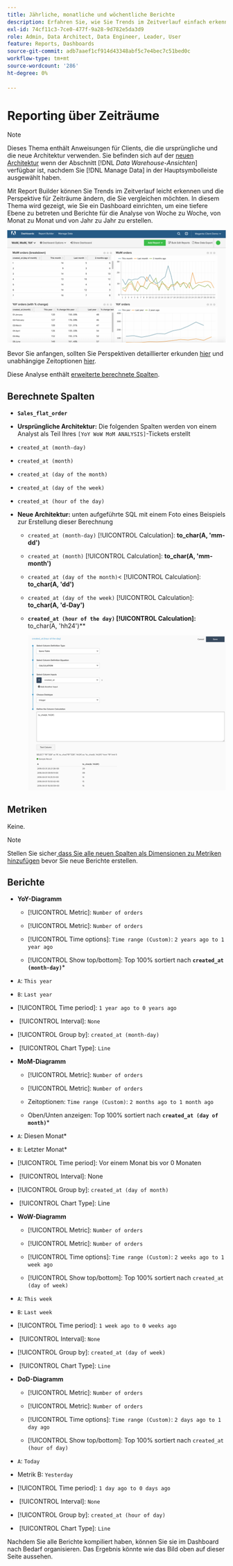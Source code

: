 ```yaml
---
title: Jährliche, monatliche und wöchentliche Berichte
description: Erfahren Sie, wie Sie Trends im Zeitverlauf einfach erkennen und die Perspektive für Zeiträume ändern können, die Sie vergleichen möchten.
exl-id: 74cf11c3-7ce0-477f-9a28-9d782e5da3d9
role: Admin, Data Architect, Data Engineer, Leader, User
feature: Reports, Dashboards
source-git-commit: adb7aaef1cf914d43348abf5c7e4bec7c51bed0c
workflow-type: tm+mt
source-wordcount: '286'
ht-degree: 0%

---
```


# Reporting über Zeiträume

>[!NOTE]
>
>Dieses Thema enthält Anweisungen für Clients, die die ursprüngliche und die neue Architektur verwenden. Sie befinden sich auf der [neuen Architektur](../../administrator/account-management/new-architecture.md) wenn der Abschnitt [!DNL _Data Warehouse-Ansichten_] verfügbar ist, nachdem Sie [!DNL Manage Data] in der Hauptsymbolleiste ausgewählt haben.

Mit Report Builder können Sie Trends im Zeitverlauf leicht erkennen und die Perspektive für Zeiträume ändern, die Sie vergleichen möchten. In diesem Thema wird gezeigt, wie Sie ein Dashboard einrichten, um eine tiefere Ebene zu betreten und Berichte für die Analyse von Woche zu Woche, von Monat zu Monat und von Jahr zu Jahr zu erstellen.

![](../../assets/Wow__mom__yoy.png)

Bevor Sie anfangen, sollten Sie Perspektiven detaillierter erkunden [hier](../../tutorials/using-visual-report-builder.md) und unabhängige Zeitoptionen [hier](../../tutorials/time-options-visual-rpt-bldr.md).

Diese Analyse enthält [erweiterte berechnete Spalten](../data-warehouse-mgr/adv-calc-columns.md).

## Berechnete Spalten

* **`Sales_flat_order`**
* **Ursprüngliche Architektur:** Die folgenden Spalten werden von einem Analyst als Teil Ihres `[YoY WoW MoM ANALYSIS]`-Tickets erstellt
* `created_at (month-day)`
* `created_at (month)`
* `created_at (day of the month)`
* `created_at (day of the week)`
* `created_at (hour of the day)`

* **Neue Architektur:** unten aufgeführte SQL mit einem Foto eines Beispiels zur Erstellung dieser Berechnung
   * `created_at (month-day)` [!UICONTROL Calculation]: **to_char(A, &#39;mm-dd&#39;)**
   * `created_at (month)` [!UICONTROL Calculation]: **to_char(A, &#39;mm-month&#39;)**
   * `created_at (day of the month)`&lt; [!UICONTROL Calculation]: **to_char(A, &#39;dd&#39;)**
   * `created_at (day of the week)` [!UICONTROL Calculation]: **to_char(A, &#39;d-Day&#39;)**
   * **`created_at (hour of the day)` [!UICONTROL Calculation]: &#x200B;** to_char(A, &#39;hh24&#39;)**

     ![](../../assets/new-arch-create-calc.png)

## Metriken

Keine.

>[!NOTE]
>
>Stellen Sie sicher[ dass Sie alle neuen Spalten als Dimensionen zu Metriken hinzufügen](../data-warehouse-mgr/manage-data-dimensions-metrics.md) bevor Sie neue Berichte erstellen.

## Berichte

* **YoY-Diagramm**
   * [!UICONTROL Metric]: `Number of orders`

   * [!UICONTROL Metric]: `Number of orders`
   * [!UICONTROL Time options]: `Time range (Custom)`: `2 years ago to 1 year ago`

   * [!UICONTROL Show top/bottom]: Top 100% sortiert nach **`created_at (month-day)`***

* `A`: `This year`
* `B`: `Last year`
* [!UICONTROL Time period]: `1 year ago to 0 years ago`
* &#x200B;
  [!UICONTROL Interval]: `None`
* [!UICONTROL Group by]: `created_at (month-day)`
* &#x200B;
  [!UICONTROL Chart Type]: `Line`

* **MoM-Diagramm**
   * [!UICONTROL Metric]: `Number of orders`

   * [!UICONTROL Metric]: `Number of orders`
   * Zeitoptionen: `Time range (Custom)`: `2 months ago to 1 month ago`

   * Oben/Unten anzeigen: Top 100% sortiert nach **`created_at (day of month)`***

* `A`: Diesen Monat*
* `B`: Letzter Monat*
* [!UICONTROL Time period]: Vor einem Monat bis vor 0 Monaten
* &#x200B;
  [!UICONTROL Interval]: None
* [!UICONTROL Group by]: `created_at (day of month)`
* &#x200B;
  [!UICONTROL Chart Type]: Line

* **WoW-Diagramm**
   * [!UICONTROL Metric]: `Number of orders`

   * [!UICONTROL Metric]: `Number of orders`
   * [!UICONTROL Time options]: `Time range (Custom)`: `2 weeks ago to 1 week ago`

   * [!UICONTROL Show top/bottom]: Top 100% sortiert nach `created_at (day of week)`

* `A`: `This week`
* `B`: `Last week`
* [!UICONTROL Time period]: `1 week ago to 0 weeks ago`
* &#x200B;
  [!UICONTROL Interval]: `None`
* [!UICONTROL Group by]: `created_at (day of week)`
* &#x200B;
  [!UICONTROL Chart Type]: `Line`

* **DoD-Diagramm**
   * [!UICONTROL Metric]: `Number of orders`

   * [!UICONTROL Metric]: `Number of orders`
   * [!UICONTROL Time options]: `Time range (Custom)`: `2 days ago to 1 day ago`

   * [!UICONTROL Show top/bottom]: Top 100% sortiert nach `created_at (hour of day)`

* `A`: `Today`
* Metrik B: `Yesterday`
* [!UICONTROL Time period]: `1 day ago to 0 days ago`
* &#x200B;
  [!UICONTROL Interval]: `None`
* [!UICONTROL Group by]: `created_at (hour of day)`
* &#x200B;
  [!UICONTROL Chart Type]: `Line`

Nachdem Sie alle Berichte kompiliert haben, können Sie sie im Dashboard nach Bedarf organisieren. Das Ergebnis könnte wie das Bild oben auf dieser Seite aussehen.
